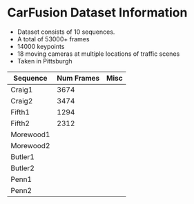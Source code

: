 # CarFusion Dataset Information
- Dataset consists of 10 sequences.
- A total of 53000+ frames
- 14000 keypoints
- 18 moving cameras at multiple locations of traffic scenes
- Taken in Pittsburgh


| Sequence | Num Frames | Misc|
| ----------- | ----------- | ----------- |
| Craig1 | 3674 | | |
| Craig2 | 3474 | | |
| Fifth1 | 1294 | | |
| Fifth2 | 2312 | | |
| Morewood1 | | | |
| Morewood2 | | | |
| Butler1 | | | |
| Butler2 | | | |
| Penn1 | | | |
| Penn2 | | | |
